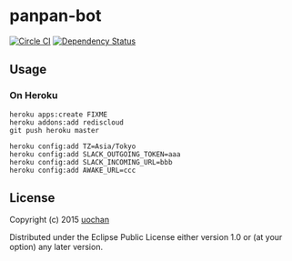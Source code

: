 # panpan-bot
[![Circle CI](https://circleci.com/gh/liquidz/panpan-bot/tree/master.svg?style=svg)](https://circleci.com/gh/liquidz/panpan-bot/tree/master)
[![Dependency Status](https://www.versioneye.com/user/projects/54e408a2d1ec5734f400023d/badge.svg?style=flat)](https://www.versioneye.com/user/projects/54e408a2d1ec5734f400023d)

## Usage

### On Heroku
```
heroku apps:create FIXME
heroku addons:add rediscloud
git push heroku master
```

```
heroku config:add TZ=Asia/Tokyo
heroku config:add SLACK_OUTGOING_TOKEN=aaa
heroku config:add SLACK_INCOMING_URL=bbb
heroku config:add AWAKE_URL=ccc
```

## License

Copyright (c) 2015 [uochan](http://twitter.com/uochan)

Distributed under the Eclipse Public License either version 1.0 or (at
your option) any later version.

